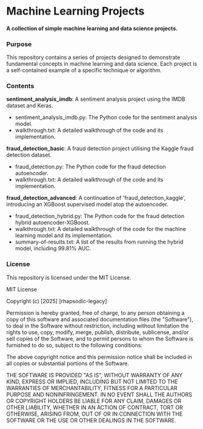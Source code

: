 # Machine Learning Projects

#### A collection of simple machine learning and data science projects. 

### Purpose  

This repository contains a series of projects designed to demonstrate fundamental concepts in machine learning and data science. Each project is a self-contained example of a specific technique or algorithm.
   
### Contents   
   
**sentiment_analysis_imdb**: A sentiment analysis project using the IMDB dataset and Keras.    
+ sentiment_analysis_imdb.py: The Python code for the sentiment analysis model.   
+ walkthrough.txt: A detailed walkthrough of the code and its implementation.     
     
**fraud_detection_basic**: A fraud detection project utilising the Kaggle fraud detection dataset.   
+ fraud_detection.py: The Python code for the fraud detection autoencoder.      
+ walkthrough.txt: A detailed walkthrough of the code and its implementation.          
   
**fraud_detection_advanced**: A continuation of 'fraud_detection_kaggle', introducing an XGBoost supervised model atop the autoencoder.  
+ fraud_detection_hybrid.py: The Python code for the fraud detection hybrid autoencoder-XGBoost. 
+ walkthrough.txt: A detailed walkthrough of the code for the machine learning model and its implementation.
+ summary-of-results.txt: A list of the results from running the hybrid model, including 99.81% AUC.   
   
    
### License  

This repository is licensed under the MIT License.

MIT License

Copyright (c) [2025] [rhapsodic-legacy]

Permission is hereby granted, free of charge, to any person obtaining a copy
of this software and associated documentation files (the "Software"), to deal
in the Software without restriction, including without limitation the rights
to use, copy, modify, merge, publish, distribute, sublicense, and/or sell
copies of the Software, and to permit persons to whom the Software is
furnished to do so, subject to the following conditions:

The above copyright notice and this permission notice shall be included in all
copies or substantial portions of the Software.

THE SOFTWARE IS PROVIDED "AS IS", WITHOUT WARRANTY OF ANY KIND, EXPRESS OR
IMPLIED, INCLUDING BUT NOT LIMITED TO THE WARRANTIES OF MERCHANTABILITY,
FITNESS FOR A PARTICULAR PURPOSE AND NONINFRINGEMENT. IN NO EVENT SHALL THE
AUTHORS OR COPYRIGHT HOLDERS BE LIABLE FOR ANY CLAIM, DAMAGES OR OTHER
LIABILITY, WHETHER IN AN ACTION OF CONTRACT, TORT OR OTHERWISE, ARISING FROM,
OUT OF OR IN CONNECTION WITH THE SOFTWARE OR THE USE OR OTHER DEALINGS IN THE
SOFTWARE.
